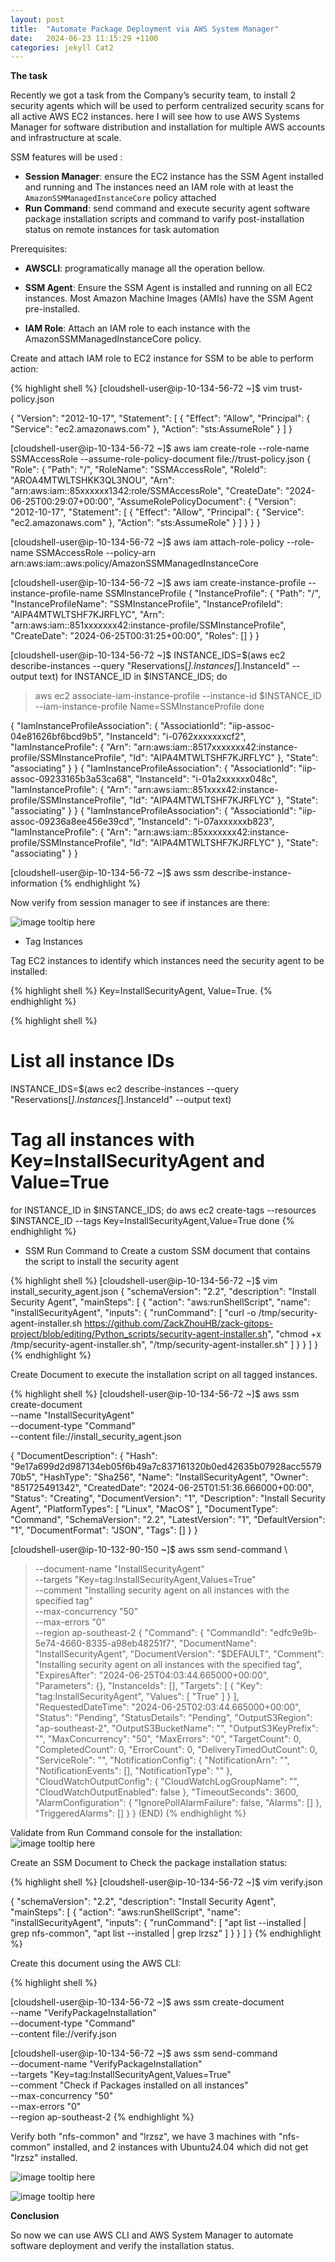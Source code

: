 ```yaml
---
layout: post
title:  "Automate Package Deployment via AWS System Manager"
date:   2024-06-23 11:15:29 +1100
categories: jekyll Cat2
---
```


<b>The task</b>

Recently we got a task from the Company’s security team, to install 2 security agents which will be used to perform centralized security scans for all active AWS EC2 instances. here I will see how to use AWS Systems Manager for software distribution and installation for multiple AWS accounts and infrastructure at scale.

SSM features will be used : 

- <b>Session Manager</b>: ensure the EC2 instance has the SSM Agent installed and running and The instances need an IAM role with at least the `AmazonSSMManagedInstanceCore` policy attached  
- <b>Run Command</b>: send command and execute security agent software package installation scripts and command to varify post-installation status on remote instances for task automation



Prerequisites:
- <b>AWSCLI</b>: programatically manage all the operation bellow.

- <b>SSM Agent</b>: Ensure the SSM Agent is installed and running on all EC2 instances. Most Amazon Machine Images (AMIs) have the SSM Agent pre-installed.

- <b>IAM Role</b>: Attach an IAM role to each instance with the AmazonSSMManagedInstanceCore policy.

Create and attach IAM role to EC2 instance for SSM to be able to perform action:

{% highlight shell %}
[cloudshell-user@ip-10-134-56-72 ~]$ vim trust-policy.json

{
 "Version": "2012-10-17",
 "Statement": [
 {
 "Effect": "Allow",
 "Principal": {
 "Service": "ec2.amazonaws.com"
 },
 "Action": "sts:AssumeRole"
 }
 ]
}

[cloudshell-user@ip-10-134-56-72 ~]$ aws iam create-role --role-name SSMAccessRole --assume-role-policy-document file://trust-policy.json
{
 "Role": {
 "Path": "/",
 "RoleName": "SSMAccessRole",
 "RoleId": "AROA4MTWLTSHKK3QL3NOU",
 "Arn": "arn:aws:iam::85xxxxxx1342:role/SSMAccessRole",
 "CreateDate": "2024-06-25T00:29:07+00:00",
 "AssumeRolePolicyDocument": {
 "Version": "2012-10-17",
 "Statement": [
 {
 "Effect": "Allow",
 "Principal": {
 "Service": "ec2.amazonaws.com"
 },
 "Action": "sts:AssumeRole"
 }
 ]
 }
 }
}

[cloudshell-user@ip-10-134-56-72 ~]$ aws iam attach-role-policy --role-name SSMAccessRole --policy-arn arn:aws:iam::aws:policy/AmazonSSMManagedInstanceCore

[cloudshell-user@ip-10-134-56-72 ~]$ aws iam create-instance-profile --instance-profile-name SSMInstanceProfile
{
 "InstanceProfile": {
 "Path": "/",
 "InstanceProfileName": "SSMInstanceProfile",
 "InstanceProfileId": "AIPA4MTWLTSHF7KJRFLYC",
 "Arn": "arn:aws:iam::851xxxxxxx42:instance-profile/SSMInstanceProfile",
 "CreateDate": "2024-06-25T00:31:25+00:00",
 "Roles": []
 }
}

[cloudshell-user@ip-10-134-56-72 ~]$ INSTANCE_IDS=$(aws ec2 describe-instances --query "Reservations[*].Instances[*].InstanceId" --output text)
for INSTANCE_ID in $INSTANCE_IDS; do
> aws ec2 associate-iam-instance-profile --instance-id $INSTANCE_ID --iam-instance-profile Name=SSMInstanceProfile
> done

{
 "IamInstanceProfileAssociation": {
 "AssociationId": "iip-assoc-04e81626bf6bcd9b5",
 "InstanceId": "i-0762xxxxxxxcf2",
 "IamInstanceProfile": {
 "Arn": "arn:aws:iam::8517xxxxxxx42:instance-profile/SSMInstanceProfile",
 "Id": "AIPA4MTWLTSHF7KJRFLYC"
 },
 "State": "associating"
 }
}
{
 "IamInstanceProfileAssociation": {
 "AssociationId": "iip-assoc-09233165b3a53ca68",
 "InstanceId": "i-01a2xxxxxx048c",
 "IamInstanceProfile": {
 "Arn": "arn:aws:iam::851xxxx42:instance-profile/SSMInstanceProfile",
 "Id": "AIPA4MTWLTSHF7KJRFLYC"
 },
 "State": "associating"
 }
}
{
 "IamInstanceProfileAssociation": {
 "AssociationId": "iip-assoc-09236a8ee456e39cd",
 "InstanceId": "i-07axxxxxxb823",
 "IamInstanceProfile": {
 "Arn": "arn:aws:iam::85xxxxxxx42:instance-profile/SSMInstanceProfile",
 "Id": "AIPA4MTWLTSHF7KJRFLYC"
 },
 "State": "associating"
 }
}

[cloudshell-user@ip-10-134-56-72 ~]$ aws ssm describe-instance-information
{% endhighlight %}

Now verify from session manager to see if instances are there:

![image tooltip here](/assets/ssm1.png)

- Tag Instances

Tag EC2 instances to identify which instances need the security agent to be installed:

{% highlight shell %}
Key=InstallSecurityAgent, Value=True.
{% endhighlight %}

{% highlight shell %}
# List all instance IDs
INSTANCE_IDS=$(aws ec2 describe-instances --query "Reservations[*].Instances[*].InstanceId" --output text)

# Tag all instances with Key=InstallSecurityAgent and Value=True
for INSTANCE_ID in $INSTANCE_IDS; do
 aws ec2 create-tags --resources $INSTANCE_ID --tags Key=InstallSecurityAgent,Value=True
done
{% endhighlight %}



- SSM Run Command to Create a custom SSM document that contains the script to install the security agent

{% highlight shell %}
[cloudshell-user@ip-10-134-56-72 ~]$ vim install_security_agent.json
{
 "schemaVersion": "2.2",
 "description": "Install Security Agent",
 "mainSteps": [
 {
 "action": "aws:runShellScript",
 "name": "installSecurityAgent",
 "inputs": {
 "runCommand": [
 "curl -o /tmp/security-agent-installer.sh https://github.com/ZackZhouHB/zack-gitops-project/blob/editing/Python_scripts/security-agent-installer.sh",
 "chmod +x /tmp/security-agent-installer.sh",
 "/tmp/security-agent-installer.sh"
 ]
 }
 }
 ]
}
{% endhighlight %}


Create Document to execute the installation script on all tagged instances.

{% highlight shell %}
[cloudshell-user@ip-10-134-56-72 ~]$ aws ssm create-document \
 --name "InstallSecurityAgent" \
 --document-type "Command" \
 --content file://install_security_agent.json

{
 "DocumentDescription": {
 "Hash": "9e17a699d2d987134eb05f6b49a7c837161320b0ed42635b07928acc557970b5",
 "HashType": "Sha256",
 "Name": "InstallSecurityAgent",
 "Owner": "851725491342",
 "CreatedDate": "2024-06-25T01:51:36.666000+00:00",
 "Status": "Creating",
 "DocumentVersion": "1",
 "Description": "Install Security Agent",
 "PlatformTypes": [
 "Linux",
 "MacOS"
 ],
 "DocumentType": "Command",
 "SchemaVersion": "2.2",
 "LatestVersion": "1",
 "DefaultVersion": "1",
 "DocumentFormat": "JSON",
 "Tags": []
 }
}

[cloudshell-user@ip-10-132-90-150 ~]$ aws ssm send-command \
> --document-name "InstallSecurityAgent" \
> --targets "Key=tag:InstallSecurityAgent,Values=True" \
> --comment "Installing security agent on all instances with the specified tag" \
> --max-concurrency "50" \
> --max-errors "0" \
> --region ap-southeast-2
{
 "Command": {
 "CommandId": "edfc9e9b-5e74-4660-8335-a98eb48251f7",
 "DocumentName": "InstallSecurityAgent",
 "DocumentVersion": "$DEFAULT",
 "Comment": "Installing security agent on all instances with the specified tag",
 "ExpiresAfter": "2024-06-25T04:03:44.665000+00:00",
 "Parameters": {},
 "InstanceIds": [],
 "Targets": [
 {
 "Key": "tag:InstallSecurityAgent",
 "Values": [
 "True"
 ]
 }
 ],
 "RequestedDateTime": "2024-06-25T02:03:44.665000+00:00",
 "Status": "Pending",
 "StatusDetails": "Pending",
 "OutputS3Region": "ap-southeast-2",
 "OutputS3BucketName": "",
 "OutputS3KeyPrefix": "",
 "MaxConcurrency": "50",
 "MaxErrors": "0",
 "TargetCount": 0,
 "CompletedCount": 0,
 "ErrorCount": 0,
 "DeliveryTimedOutCount": 0,
 "ServiceRole": "",
 "NotificationConfig": {
 "NotificationArn": "",
 "NotificationEvents": [],
 "NotificationType": ""
 },
 "CloudWatchOutputConfig": {
 "CloudWatchLogGroupName": "",
 "CloudWatchOutputEnabled": false
 },
 "TimeoutSeconds": 3600,
 "AlarmConfiguration": {
 "IgnorePollAlarmFailure": false,
 "Alarms": []
 },
 "TriggeredAlarms": []
 }
}
(END)
{% endhighlight %}

Validate from Run Command console for the installation:
![image tooltip here](/assets/ssm2.png)

Create an SSM Document to Check the package installation status:

{% highlight shell %}
[cloudshell-user@ip-10-134-56-72 ~]$ vim verify.json

{
 "schemaVersion": "2.2",
 "description": "Install Security Agent",
 "mainSteps": [
 {
 "action": "aws:runShellScript",
 "name": "installSecurityAgent",
 "inputs": {
 "runCommand": [
 "apt list --installed | grep nfs-common",
 "apt list --installed | grep lrzsz"
 ]
 }
 }
 ]
}
{% endhighlight %}

Create this document using the AWS CLI:

{% highlight shell %}

[cloudshell-user@ip-10-134-56-72 ~]$ aws ssm create-document \
 --name "VerifyPackageInstallation" \
 --document-type "Command" \
 --content file://verify.json

[cloudshell-user@ip-10-134-56-72 ~]$ aws ssm send-command \
 --document-name "VerifyPackageInstallation" \
 --targets "Key=tag:InstallSecurityAgent,Values=True" \
 --comment "Check if Packages installed on all instances" \
 --max-concurrency "50" \
 --max-errors "0" \
 --region ap-southeast-2
{% endhighlight %}

Verify both "nfs-common" and "lrzsz", we have 3 machines with "nfs-common" installed, and 2 instances with Ubuntu24.04 which did not get "lrzsz" installed. 

![image tooltip here](/assets/ssm3.png)

![image tooltip here](/assets/ssm4.png)

<b> Conclusion</b>

So now we can use AWS CLI and AWS System Manager to automate software deployment and verify the installation status. 